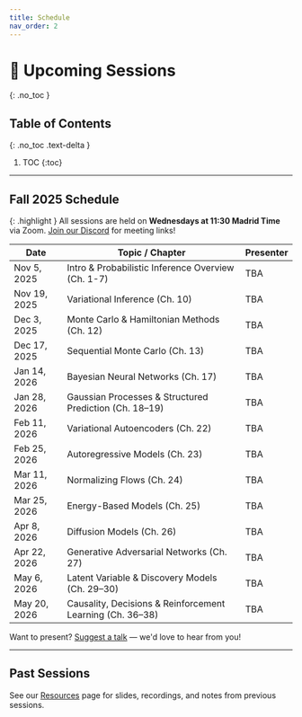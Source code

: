 ```yaml
---
title: Schedule
nav_order: 2
---
```


# 📅 Upcoming Sessions
{: .no_toc }

## Table of Contents
{: .no_toc .text-delta }

1. TOC
{:toc}

---

## Fall 2025 Schedule

{: .highlight }
All sessions are held on **Wednesdays at 11:30 Madrid Time** via Zoom. [Join our Discord](/join) for meeting links!


| Date         | Topic / Chapter                                           | Presenter |
| ------------ | --------------------------------------------------------- | --------- |
| Nov 5, 2025  | Intro & Probabilistic Inference Overview (Ch. 1-7)    | TBA       |
| Nov 19, 2025 | Variational Inference (Ch. 10)                            | TBA       |
| Dec 3, 2025  | Monte Carlo & Hamiltonian Methods (Ch. 12)                | TBA       |
| Dec 17, 2025 | Sequential Monte Carlo (Ch. 13)                           | TBA       |
| Jan 14, 2026 | Bayesian Neural Networks (Ch. 17)                         | TBA       |
| Jan 28, 2026 | Gaussian Processes & Structured Prediction (Ch. 18–19)    | TBA       |
| Feb 11, 2026 | Variational Autoencoders (Ch. 22)                         | TBA       |
| Feb 25, 2026 | Autoregressive Models (Ch. 23)                            | TBA       |
| Mar 11, 2026 | Normalizing Flows (Ch. 24)                                | TBA       |
| Mar 25, 2026 | Energy-Based Models (Ch. 25)                              | TBA       |
| Apr 8, 2026  | Diffusion Models (Ch. 26)                                 | TBA       |
| Apr 22, 2026 | Generative Adversarial Networks (Ch. 27)                  | TBA       |
| May 6, 2026  | Latent Variable & Discovery Models (Ch. 29–30)            | TBA       |
| May 20, 2026 | Causality, Decisions & Reinforcement Learning (Ch. 36–38) | TBA       |


Want to present? [Suggest a talk](/join) — we'd love to hear from you!

---

## Past Sessions

See our [Resources](/resources) page for slides, recordings, and notes from previous sessions.